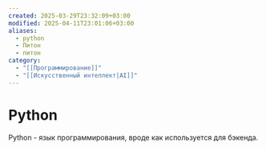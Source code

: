 ```yaml
---
created: 2025-03-29T23:32:09+03:00
modified: 2025-04-11T23:01:06+03:00
aliases:
  - python
  - Питон
  - питон
category:
  - "[[Программирование]]"
  - "[[Искусственный интеллект|AI]]"
---
```


# Python

Python - язык программирования, вроде как используется для бэкенда.
